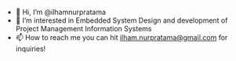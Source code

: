 - 👋 Hi, I’m @ilhamnurpratama
- 👀 I’m interested in Embedded System Design and development of Project Management Information Systems
- 📫 How to reach me you can hit ilham.nurpratama@gmail.com for inquiries!

<!---
ilhamnurpratama/ilhamnurpratama is a ✨ special ✨ repository because its `README.md` (this file) appears on your GitHub profile.
You can click the Preview link to take a look at your changes.
--->
